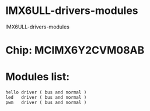 # IMX6ULL-drivers-modules
IMX6ULL-drivers-modules

# Chip: MCIMX6Y2CVM08AB

# Modules list:
    hello driver ( bus and normal )
    led   driver ( bus and normal )
    pwm   driver ( bus and normal )
